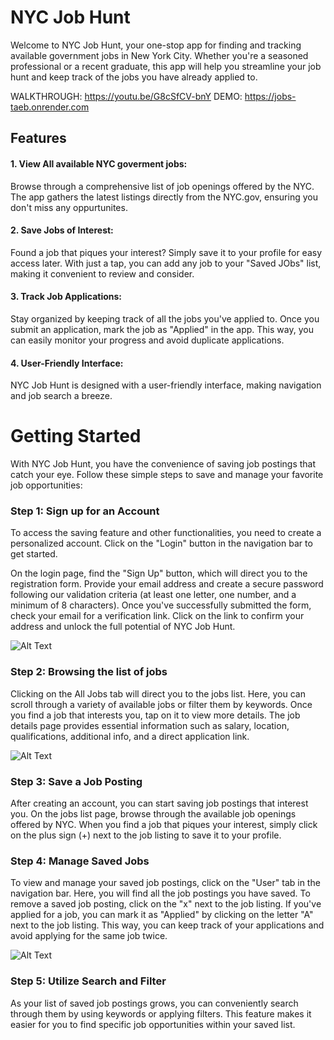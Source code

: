 
# NYC Job Hunt

Welcome to NYC Job Hunt, your one-stop app for finding and tracking available government jobs in New York City. Whether you're a seasoned professional or a recent graduate, this app will help you streamline your job hunt and keep track of the jobs you have already applied to.

WALKTHROUGH: https://youtu.be/G8cSfCV-bnY
DEMO: https://jobs-taeb.onrender.com

## Features

#### 1. View All available NYC goverment jobs:
Browse through a comprehensive list of job openings offered by the NYC.  The app gathers the latest listings directly from the NYC.gov, ensuring you don't miss any oppurtunites.

#### 2. Save Jobs of Interest:
Found a job that piques your interest? Simply save it to your profile for easy access later. With just a tap, you can add any job to your "Saved JObs" list, making it convenient to review and consider. 

#### 3. Track Job Applications:
Stay organized by keeping track of all the jobs you've applied to. Once you submit an application, mark the job as "Applied" in the app. This way, you can easily monitor your progress and avoid duplicate applications.

#### 4. User-Friendly Interface:
NYC Job Hunt is designed with a user-friendly interface, making navigation and job search a breeze. 


# Getting Started

With NYC Job Hunt, you have the convenience of saving job postings that catch your eye. Follow these simple steps to save and manage your favorite job opportunities:

### Step 1: Sign up for an Account
To access the saving feature and other functionalities, you need to create a personalized account. Click on the "Login" button in the navigation bar to get started.

On the login page, find the "Sign Up" button, which will direct you to the registration form. Provide your email address and create a secure password following our validation criteria (at least one letter, one number, and a minimum of 8 characters). Once you've successfully submitted the form, check your email for a verification link. Click on the link to confirm your address and unlock the full potential of NYC Job Hunt.

![Alt Text](./media/gifs/2.signup.gif)

### Step 2: Browsing the list of jobs

Clicking on the All Jobs tab will direct you to the jobs list. Here, you can scroll through a variety of available jobs or filter them by keywords. Once you find a job that interests you, tap on it to view more details. The job details page provides essential information such as salary, location, qualifications, additional info, and a direct application link.

![Alt Text](./media/gifs/1.browsing.gif)

### Step 3: Save a Job Posting
After creating an account, you can start saving job postings that interest you. On the jobs list page, browse through the available job openings offered by NYC. When you find a job that piques your interest, simply click on the plus sign (+) next to the job listing to save it to your profile.


### Step 4: Manage Saved Jobs
To view and manage your saved job postings, click on the "User" tab in the navigation bar. Here, you will find all the job postings you have saved. To remove a saved job posting, click on the "x" next to the job listing. If you've applied for a job, you can mark it as "Applied" by clicking on the letter "A" next to the job listing. This way, you can keep track of your applications and avoid applying for the same job twice.

![Alt Text](./media/gifs/3.saving_jobs.gif)

### Step 5: Utilize Search and Filter
As your list of saved job postings grows, you can conveniently search through them by using keywords or applying filters. This feature makes it easier for you to find specific job opportunities within your saved list.